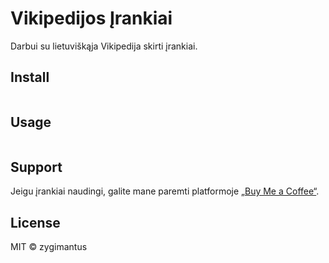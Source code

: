 # Vikipedijos Įrankiai

Darbui su lietuviškąja Vikipedija skirti įrankiai.

## Install

```
```

## Usage

```
```

## Support

Jeigu įrankiai naudingi, galite mane paremti platformoje [„Buy Me a Coffee“](https://buymeacoffee.com/zygimantus).

## License

MIT © zygimantus
